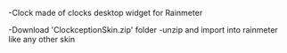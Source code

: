 -Clock made of clocks desktop widget for Rainmeter

-Download 'ClockceptionSkin.zip' folder
-unzip and import into rainmeter like any other skin
